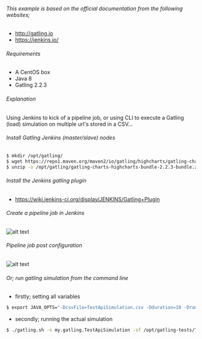 ###### This example is based on the official documentation from the following websites;
- http://gatling.io
- https://jenkins.io/

###### Requirements
- A CentOS box
- Java 8
- Gatling 2.2.3

###### Explanation

Using Jenkins to kick of a pipeline job, or using CLI to execute a Gatling (load) simulation on multiple url's stored in a CSV...

###### Install Gatling Jenkins (master/slave) nodes

``` bash
$ mkdir /opt/gatling/
$ wget https://repo1.maven.org/maven2/io/gatling/highcharts/gatling-charts-highcharts-bundle/2.2.3/gatling-charts-highcharts-bundle-2.2.3-bundle.zip -P /opt/gatling/
$ unzip -o /opt/gatling/gatling-charts-highcharts-bundle-2.2.3-bundle.zip -d /opt/gatling
```

###### Install the Jenkins gatling plugin
- https://wiki.jenkins-ci.org/display/JENKINS/Gatling+Plugin

###### Create a pipeline job in Jenkins

![alt text](https://github.com/rajanarkenbout/gatling-csv-input/blob/master/jenkins-config.png "Jenkins pipeline job and git config")

###### Pipeline job post configuration

![alt text](https://github.com/rajanarkenbout/gatling-csv-input/blob/master/jenkins-java-options.png "Jenkins pipeline job and java options")

###### Or; run gatling simulation from the command line

- firstly; setting all variables
``` bash
$ export JAVA_OPTS="-DcsvFile=TestApiSimulation.csv -Dduration=10 -DrampNUsers=1 -DrampDuration=1 -DrunInvalidator=false"
```
- secondly; running the actual simulation
``` bash
$ ./gatling.sh -s my.gatling.TestApiSimulation -sf /opt/gatling-tests/TestApiSimulation -df /opt/gatling-tests/TestApiSimulation -rf /opt/gatling-tests/TestApiSimulation
```
